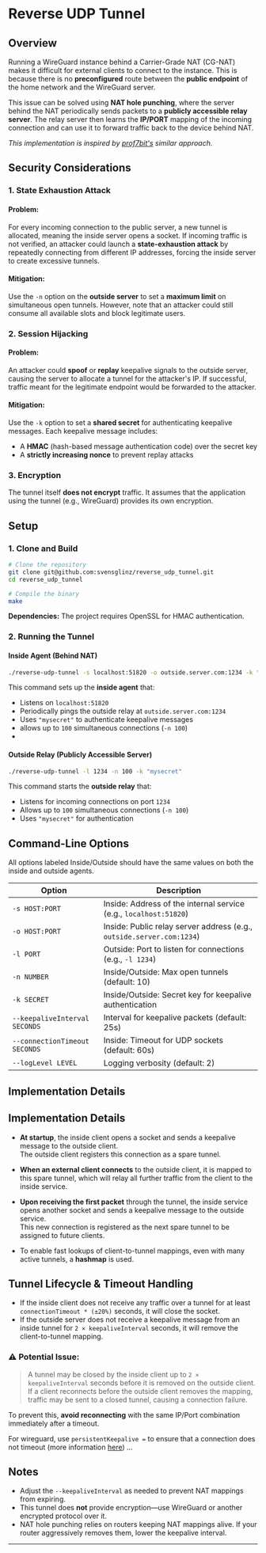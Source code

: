 # Reverse UDP Tunnel

## Overview
Running a WireGuard instance behind a Carrier-Grade NAT (CG-NAT) makes it difficult for external clients to connect to the instance. This is because there is no **preconfigured** route between the **public endpoint** of the home network and the WireGuard server.

This issue can be solved using **NAT hole punching**, where the server behind the NAT periodically sends packets to a **publicly accessible relay server**. The relay server then learns the **IP/PORT** mapping of the incoming connection and can use it to forward traffic back to the device behind NAT.

*This implementation is inspired by [prof7bit's](https://github.com/prof7bit/udp-reverse-tunnel) similar approach.*

## Security Considerations

### 1. State Exhaustion Attack
#### Problem:
For every incoming connection to the public server, a new tunnel is allocated, meaning the inside server opens a socket. If incoming traffic is not verified, an attacker could launch a **state-exhaustion attack** by repeatedly connecting from different IP addresses, forcing the inside server to create excessive tunnels.

#### Mitigation:
Use the `-n` option on the **outside server** to set a **maximum limit** on simultaneous open tunnels. However, note that an attacker could still consume all available slots and block legitimate users.

### 2. Session Hijacking
#### Problem:
An attacker could **spoof** or **replay** keepalive signals to the outside server, causing the server to allocate a tunnel for the attacker's IP. If successful, traffic meant for the legitimate endpoint would be forwarded to the attacker.

#### Mitigation:
Use the `-k` option to set a **shared secret** for authenticating keepalive messages. Each keepalive message includes:
- A **HMAC** (hash-based message authentication code) over the secret key
- A **strictly increasing nonce** to prevent replay attacks

### 3. Encryption
The tunnel itself **does not encrypt** traffic. It assumes that the application using the tunnel (e.g., WireGuard) provides its own encryption.

## Setup

### 1. Clone and Build
```bash
# Clone the repository
git clone git@github.com:svensglinz/reverse_udp_tunnel.git
cd reverse_udp_tunnel

# Compile the binary
make
```

**Dependencies:** The project requires OpenSSL for HMAC authentication.

### 2. Running the Tunnel
#### Inside Agent (Behind NAT)
```bash
./reverse-udp-tunnel -s localhost:51820 -o outside.server.com:1234 -k "mysecret" -n 100
```
This command sets up the **inside agent** that:
- Listens on `localhost:51820`
- Periodically pings the outside relay at `outside.server.com:1234`
- Uses `"mysecret"` to authenticate keepalive messages
- allows up to `100` simultaneous connections (`-n 100`)
- 
#### Outside Relay (Publicly Accessible Server)
```bash
./reverse-udp-tunnel -l 1234 -n 100 -k "mysecret"
```
This command starts the **outside relay** that:
- Listens for incoming connections on port `1234`
- Allows up to `100` simultaneous connections (`-n 100`)
- Uses `"mysecret"` for authentication

## Command-Line Options

All options labeled Inside/Outside should have the same values on both the inside and outside agents.

| Option | Description                                                           |
|--------|-----------------------------------------------------------------------|
| `-s HOST:PORT` | Inside: Address of the internal service (e.g., `localhost:51820`)     |
| `-o HOST:PORT` | Inside: Public relay server address (e.g., `outside.server.com:1234`) |
| `-l PORT` | Outside: Port to listen for connections (e.g., `-l 1234`)             |
| `-n NUMBER` | Inside/Outside: Max open tunnels (default: 10)                        |
| `-k SECRET` | Inside/Outside: Secret key for keepalive authentication               |
| `--keepaliveInterval SECONDS` | Interval for keepalive packets (default: 25s)                         |
| `--connectionTimeout SECONDS` | Inside: Timeout for UDP sockets (default: 60s)                        |
| `--logLevel LEVEL` | Logging verbosity (default: 2)                                        |

## Implementation Details

## Implementation Details

- **At startup**, the inside client opens a socket and sends a keepalive message to the outside client.  
  The outside client registers this connection as a spare tunnel.

- **When an external client connects** to the outside client, it is mapped to this spare tunnel, which will relay all further traffic from the client to the inside service.

- **Upon receiving the first packet** through the tunnel, the inside service opens another socket and sends a keepalive message to the outside service.  
  This new connection is registered as the next spare tunnel to be assigned to future clients.

- To enable fast lookups of client-to-tunnel mappings, even with many active tunnels, a **hashmap** is used.
  
## Tunnel Lifecycle & Timeout Handling

- If the inside client does not receive any traffic over a tunnel for at least `connectionTimeout * (±20%)` seconds, it will close the socket.
- If the outside server does not receive a keepalive message from an inside tunnel for `2 × keepaliveInterval` seconds, it will remove the client-to-tunnel mapping.

### ⚠ Potential Issue:
> A tunnel may be closed by the inside client up to `2 × keepaliveInterval` seconds before it is removed on the outside client.  
> If a client reconnects before the outside client removes the mapping, traffic may be sent to a closed tunnel, causing a connection failure.

To prevent this, **avoid reconnecting** with the same IP/Port combination immediately after a timeout.

For wireguard, use `persistentKeepalive =` to ensure that a connection does not timeout (more information [here](https://www.wireguard.com/quickstart/#nat-and-firewall-traversal-persistence)) 
...

## Notes
- Adjust the `--keepaliveInterval` as needed to prevent NAT mappings from expiring.
- This tunnel does **not** provide encryption—use WireGuard or another encrypted protocol over it.
- NAT hole punching relies on routers keeping NAT mappings alive. If your router aggressively removes them, lower the keepalive interval.

---
